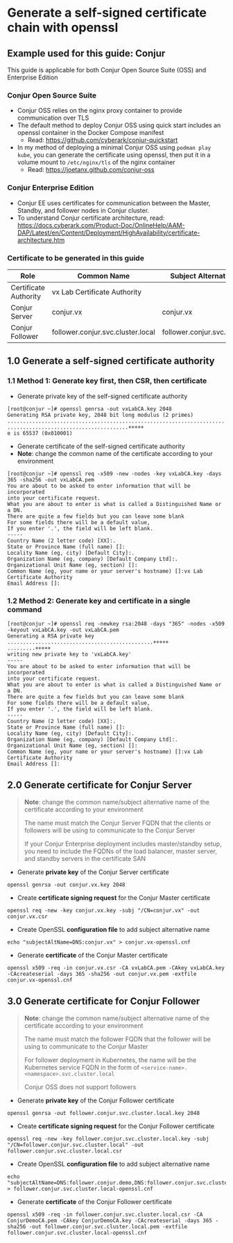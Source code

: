 # Generate a self-signed certificate chain with openssl

## Example used for this guide: Conjur
This guide is applicable for both Conjur Open Source Suite (OSS) and Enterprise Edition

### Conjur Open Source Suite
- Conjur OSS relies on the nginx proxy container to provide communication over TLS
- The default method to deploy Conjur OSS using quick start includes an openssl container in the Docker Compose manifest
  - Read: <https://github.com/cyberark/conjur-quickstart>
- In my method of deploying a minimal Conjur OSS using `podman play kube`, you can generate the certificate using openssl, then put it in a volume mount to `/etc/nginx/tls` of the nginx container
  - Read: <https://joetanx.github.com/conjur-oss>

### Conjur Enterprise Edition
- Conjur EE uses certificates for communication between the Master, Standby, and follower nodes in Conjur cluster.
- To understand Conjur certificate architecture, read: <https://docs.cyberark.com/Product-Doc/OnlineHelp/AAM-DAP/Latest/en/Content/Deployment/HighAvailability/certificate-architecture.htm>

### Certificate to be generated in this guide

| Role | Common Name | Subject Alternative Name |
| --- | --- | --- |
| Certificate Authority | vx Lab Certificate Authority | |
| Conjur Server | conjur.vx | conjur.vx |
| Conjur Follower | follower.conjur.svc.cluster.local | follower.conjur.svc.cluster.local |

## 1.0 Generate a self-signed certificate authority
### 1.1 Method 1: Generate key first, then CSR, then certificate
- Generate private key of the self-signed certificate authority
```console
[root@conjur ~]# openssl genrsa -out vxLabCA.key 2048
Generating RSA private key, 2048 bit long modulus (2 primes)
...........................................................................+++++
.......................................+++++
e is 65537 (0x010001)
```
- Generate certificate of the self-signed certificate authority
- **Note**: change the common name of the certificate according to your environment
```console
[root@conjur ~]# openssl req -x509 -new -nodes -key vxLabCA.key -days 365 -sha256 -out vxLabCA.pem
You are about to be asked to enter information that will be incorporated
into your certificate request.
What you are about to enter is what is called a Distinguished Name or a DN.
There are quite a few fields but you can leave some blank
For some fields there will be a default value,
If you enter '.', the field will be left blank.
-----
Country Name (2 letter code) [XX]:.
State or Province Name (full name) []:
Locality Name (eg, city) [Default City]:.
Organization Name (eg, company) [Default Company Ltd]:.
Organizational Unit Name (eg, section) []:
Common Name (eg, your name or your server's hostname) []:vx Lab Certificate Authority
Email Address []:
```

### 1.2 Method 2: Generate key and certificate in a single command
```console
[root@conjur ~]# openssl req -newkey rsa:2048 -days "365" -nodes -x509 -keyout vxLabCA.key -out vxLabCA.pem
Generating a RSA private key
...............................................+++++
.........+++++
writing new private key to 'vxLabCA.key'
-----
You are about to be asked to enter information that will be incorporated
into your certificate request.
What you are about to enter is what is called a Distinguished Name or a DN.
There are quite a few fields but you can leave some blank
For some fields there will be a default value,
If you enter '.', the field will be left blank.
-----
Country Name (2 letter code) [XX]:.
State or Province Name (full name) []:
Locality Name (eg, city) [Default City]:.
Organization Name (eg, company) [Default Company Ltd]:.
Organizational Unit Name (eg, section) []:
Common Name (eg, your name or your server's hostname) []:vx Lab Certificate Authority
Email Address []:
```

## 2.0 Generate certificate for Conjur Server
> **Note**: change the common name/subject alternative name of the certificate according to your environment
> 
> The name must match the Conjur Server FQDN that the clients or followers will be using to communicate to the Conjur Server
> 
> If your Conjur Enterprise deployment includes master/standby setup, you need to include the FQDNs of the load balancer, master server, and standby servers in the certificate SAN

- Generate **private key** of the Conjur Server certificate
```console
openssl genrsa -out conjur.vx.key 2048
```
- Create **certificate signing request** for the Conjur Master certificate
```console
openssl req -new -key conjur.vx.key -subj "/CN=conjur.vx" -out conjur.vx.csr
```
- Create OpenSSL **configuration file** to add subject alternative name
```console
echo "subjectAltName=DNS:conjur.vx" > conjur.vx-openssl.cnf
```
- Generate **certificate** of the Conjur Master certificate
```console
openssl x509 -req -in conjur.vx.csr -CA vxLabCA.pem -CAkey vxLabCA.key -CAcreateserial -days 365 -sha256 -out conjur.vx.pem -extfile conjur.vx-openssl.cnf
```

## 3.0 Generate certificate for Conjur Follower
> **Note**: change the common name/subject alternative name of the certificate according to your environment
> 
> The name must match the follower FQDN that the follower will be using to communicate to the Conjur Master
> 
> For follower deployment in Kubernetes, the name will be the Kubernetes service FQDN in the form of `<service-name>.<namespace>.svc.cluster.local`
> 
> Conjur OSS does not support followers

- Generate **private key** of the Conjur Follower certificate
```console
openssl genrsa -out follower.conjur.svc.cluster.local.key 2048
```
- Create **certificate signing request** for the Conjur Follower certificate
```console
openssl req -new -key follower.conjur.svc.cluster.local.key -subj "/CN=follower.conjur.svc.cluster.local" -out follower.conjur.svc.cluster.local.csr
```
- Create OpenSSL **configuration file** to add subject alternative name
```console
echo "subjectAltName=DNS:follower.conjur.demo,DNS:follower.conjur.svc.cluster.local" > follower.conjur.svc.cluster.local-openssl.cnf
```
- Generate **certificate** of the Conjur Follower certificate
```console
openssl x509 -req -in follower.conjur.svc.cluster.local.csr -CA ConjurDemoCA.pem -CAkey ConjurDemoCA.key -CAcreateserial -days 365 -sha256 -out follower.conjur.svc.cluster.local.pem -extfile follower.conjur.svc.cluster.local-openssl.cnf
```
